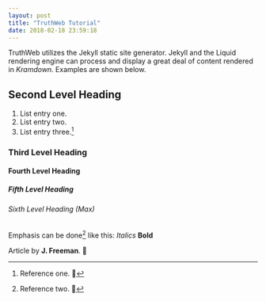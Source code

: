 ```yaml
---
layout: post
title: "TruthWeb Tutorial"
date: 2018-02-18 23:59:18
---
```


TruthWeb utilizes the Jekyll static site generator. Jekyll and the Liquid rendering engine can process and display a great deal of content rendered in *Kramdown.* Examples are shown below.

## Second Level Heading
1. List entry one.
2. List entry two.
3. List entry three.[^1]

### Third Level Heading

#### Fourth Level Heading
##### Fifth Level Heading
###### Sixth Level Heading (Max)

Emphasis can be done[^2] like this: *Italics* **Bold**

Article by **J. Freeman**.

[^1]: Reference one.  
[^2]: Reference two.  
